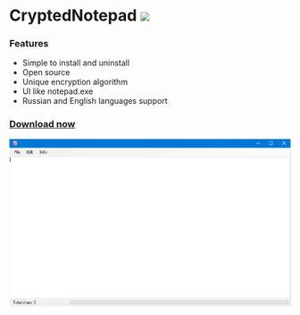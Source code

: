 # CryptedNotepad  ![](https://github.com/diademoff/CryptedNotepad/blob/master/CryptedNotepad/icon.ico)
### Features
- Simple to install and uninstall
- Open source
- Unique encryption algorithm
- UI like notepad.exe
- Russian and English languages support
### [Download now](https://github.com/diademoff/CryptedNotepad/releases)
![](https://github.com/diademoff/CryptedNotepad/blob/master/CryptedNotepad/Screenshot.png)
